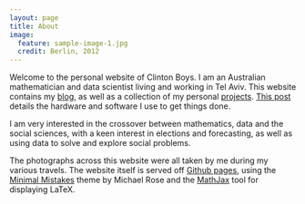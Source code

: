 ```yaml
---
layout: page
title: About
image:
  feature: sample-image-1.jpg
  credit: Berlin, 2012
---
```

Welcome to the personal website of Clinton Boys. I am an Australian mathematician and data scientist living and working in Tel Aviv. This website contains my [blog](http://www.clintonboys.com/posts/), as well as a collection of my personal [projects](http://www.clintonboys.com/projects/). [This post](http://www.clintonboys.com/uses-this/) details the hardware and software I use to get things done. 

I am very interested in the crossover between mathematics, data and the social sciences, with a keen interest in elections and forecasting, as well as using data to solve and explore social problems. 

The photographs across this website were all taken by me during my various travels. The website itself is served off [Github pages](https://pages.github.com/), using the [Minimal Mistakes](https://github.com/mmistakes/minimal-mistakes) theme by Michael Rose and the [MathJax](https://www.mathjax.org/) tool for displaying LaTeX. 